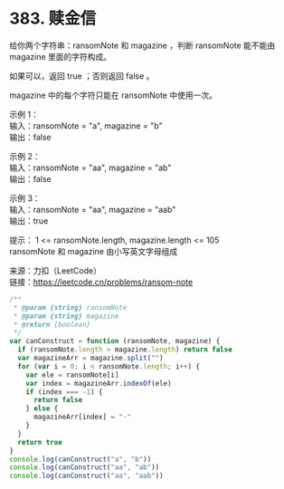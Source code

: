 # 383. 赎金信

给你两个字符串：ransomNote 和 magazine ，判断 ransomNote 能不能由 magazine 里面的字符构成。

如果可以，返回 true ；否则返回 false 。

magazine 中的每个字符只能在 ransomNote 中使用一次。

示例 1：  
输入：ransomNote = "a", magazine = "b"  
输出：false

示例 2：  
输入：ransomNote = "aa", magazine = "ab"  
输出：false

示例 3：  
输入：ransomNote = "aa", magazine = "aab"  
输出：true

提示：
1 <= ransomNote.length, magazine.length <= 105  
ransomNote 和 magazine 由小写英文字母组成

来源：力扣（LeetCode）  
链接：https://leetcode.cn/problems/ransom-note

```javascript
/**
 * @param {string} ransomNote
 * @param {string} magazine
 * @return {boolean}
 */
var canConstruct = function (ransomNote, magazine) {
  if (ransomNote.length > magazine.length) return false
  var magazineArr = magazine.split("")
  for (var i = 0; i < ransomNote.length; i++) {
    var ele = ransomNote[i]
    var index = magazineArr.indexOf(ele)
    if (index === -1) {
      return false
    } else {
      magazineArr[index] = "-"
    }
  }
  return true
}
console.log(canConstruct("a", "b"))
console.log(canConstruct("aa", "ab"))
console.log(canConstruct("aa", "aab"))
```
